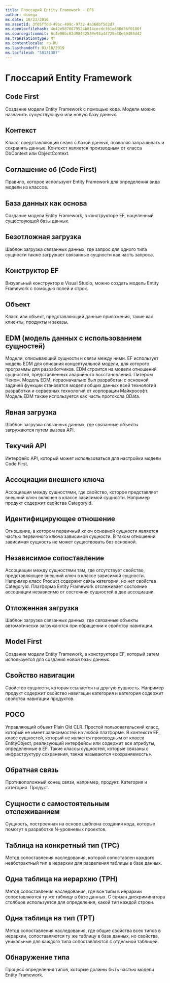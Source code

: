 ```yaml
---
title: Глоссарий Entity Framework - EF6
author: divega
ms.date: 10/23/2016
ms.assetid: 3f05ffdd-49bc-499c-9732-4a368bf5d2d7
ms.openlocfilehash: 4e42e5870879524b814cecdc361e688d36f0180f
ms.sourcegitcommit: 6c4e06bc62d98442530e93a44725e38e59483d42
ms.translationtype: MT
ms.contentlocale: ru-RU
ms.lasthandoff: 03/18/2019
ms.locfileid: "58131387"
---
```

# <a name="entity-framework-glossary"></a>Глоссарий Entity Framework
## <a name="code-first"></a>Code First
Создание модели Entity Framework с помощью кода. Модели можно назначить существующую или новую базу данных.

## <a name="context"></a>Контекст
Класс, представляющий сеанс с базой данных, позволяя запрашивать и сохранять данные. Контекст является производным от класса DbContext или ObjectContext.

## <a name="convention-code-first"></a>Соглашение об (Code First)
Правило, которое используют Entity Framework для определения вида модели из классов.

## <a name="database-first"></a>База данных как основа
Создание модели Entity Framework, в конструкторе EF, нацеленный существующей базы данных.

## <a name="eager-loading"></a>Безотложная загрузка
Шаблон загрузка связанных данных, где запрос для одного типа сущности также загружает связанные сущности как часть запроса.

## <a name="ef-designer"></a>Конструктор EF
Визуальный конструктор в Visual Studio, можно создать модель Entity Framework с помощью полей и строк.

## <a name="entity"></a>Объект
Класс или объект, представляющий данные приложения, такие как клиенты, продукты и заказы.

## <a name="entity-data-model"></a>EDM (модель данных с использованием сущностей)
Модели, описывающий сущности и связи между ними. EF использует модель EDM для описания концептуальной модели, для которого программы для разработчиков. EDM строится на модели отношений сущностей, представленных аварийного восстановления. Питером Ченом. Модель EDM, первоначально был разработан с основной задачей функции становятся модели общих данных всей технологий разработки и серверных технологий от корпорации Майкрософт. Модель EDM также используется как часть протокола OData.

## <a name="explicit-loading"></a>Явная загрузка
Шаблон загрузка связанных данных, где связанные объекты загружаются путем вызова API.

## <a name="fluent-api"></a>Текучий API
Интерфейс API, который может использоваться для настройки модели Code First.

## <a name="foreign-key-association"></a>Ассоциации внешнего ключа
Ассоциация между сущностями, где свойство, которое представляет внешний ключ включен в классе зависимой сущности. Например продукт содержит свойства CategoryId.

## <a name="identifying-relationship"></a>Идентифицирующее отношение
Отношение, в котором первичный ключ основной сущности является частью первичного ключа зависимой сущности. В таком отношении зависимая сущность не может существовать без основной.

## <a name="independent-association"></a>Независимое сопоставление
Ассоциации между сущностями там, где отсутствует свойство, представляющее внешний ключ в классе зависимой сущности. Например класс Product содержит связь категории, но нет свойства CategoryId. Платформа Entity Framework отслеживает состояние ассоциации независимо от состояния сущностей в две ассоциации.

## <a name="lazy-loading"></a>Отложенная загрузка
Шаблон загрузка связанных данных, где связанные объекты автоматически загружаются при обращении к свойству навигации.

## <a name="model-first"></a>Model First
Создание модели Entity Framework, в конструкторе EF, который затем используется для создания новой базы данных.

## <a name="navigation-property"></a>Свойство навигации
Свойство сущности, которая ссылается на другую сущность. Например продукт содержит свойство навигации категория и категория содержит свойства навигации продуктов.

## <a name="poco"></a>POCO
Управляющий объект Plain Old CLR. Простой пользовательский класс, который не имеет зависимостей на любой платформе. В контексте EF, класс сущностей, который не является производным от класса EntityObject, реализующий интерфейсы или содержит все атрибуты, определенные в EF. Такие классы сущностей, которые связаны с инфраструктуру сохранения, также называются «сохраняемость».  

## <a name="relationship-inverse"></a>Обратная связь
Противоположный конец связи, например, продукт. Категория и категория. Продукт.

## <a name="self-tracking-entity"></a>Сущности с самостоятельным отслеживанием
Сущность, построенная на основе шаблона создания кода, которые помогут в разработке N-уровневых проектов.

## <a name="table-per-concrete-type-tpc"></a>Таблица на конкретный тип (TPC)
Метод сопоставления наследования, которой сопоставлен каждого неабстрактный тип в иерархии для разделения таблицы в базе данных.

## <a name="table-per-hierarchy-tph"></a>Одна таблица на иерархию (TPH)
Метод сопоставления наследования, где все типы в иерархии сопоставляются ту же таблицу в базе данных. С связан дискриминатора столбцов используется для определения, какой тип каждой строки.

## <a name="table-per-type-tpt"></a>Одна таблица на тип (TPT)
Метод сопоставления наследования, где общие свойства всех типов в иерархии, сопоставляются ту же таблицу в базе данных, но свойства, уникальные для каждого типа сопоставляются с отдельной таблицей.

## <a name="type-discovery"></a>Обнаружение типа
Процесс определения типов, которые должны быть частью модели Entity Framework.
